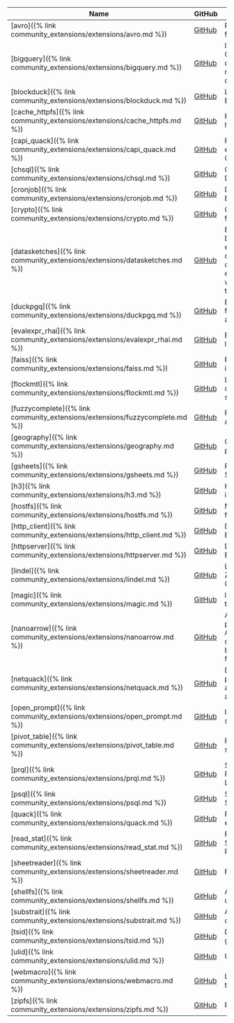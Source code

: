 |                                     Name                                     |                                               GitHub                                                |                                                                                           Description                                                                                            |
|------------------------------------------------------------------------------|-----------------------------------------------------------------------------------------------------|--------------------------------------------------------------------------------------------------------------------------------------------------------------------------------------------------|
| [avro]({% link community_extensions/extensions/avro.md %})                   | [<span class=github>GitHub</span>](https://github.com/hannes/duckdb_avro)                           | Read Apache Avro (TM) files from DuckDB                                                                                                                                                          |
| [bigquery]({% link community_extensions/extensions/bigquery.md %})           | [<span class=github>GitHub</span>](https://github.com/hafenkran/duckdb-bigquery)                    | Integrates DuckDB with Google BigQuery, allowing direct querying and management of BigQuery datasets                                                                                             |
| [blockduck]({% link community_extensions/extensions/blockduck.md %})         | [<span class=github>GitHub</span>](https://github.com/luohaha/BlockDuck)                            | Live SQL Queries on Blockchain                                                                                                                                                                   |
| [cache_httpfs]({% link community_extensions/extensions/cache_httpfs.md %})   | [<span class=github>GitHub</span>](https://github.com/dentiny/duck-read-cache-fs)                   | Read cached filesystem for httpfs                                                                                                                                                                |
| [capi_quack]({% link community_extensions/extensions/capi_quack.md %})       | [<span class=github>GitHub</span>](https://github.com/duckdb/extension-template-c)                  | Provides a hello world example demo from the C/C++ C API template                                                                                                                                |
| [chsql]({% link community_extensions/extensions/chsql.md %})                 | [<span class=github>GitHub</span>](https://github.com/quackscience/duckdb-extension-clickhouse-sql) | ClickHouse SQL Macros for DuckDB                                                                                                                                                                 |
| [cronjob]({% link community_extensions/extensions/cronjob.md %})             | [<span class=github>GitHub</span>](https://github.com/quackscience/duckdb-extension-cronjob)        | DuckDB HTTP Cronjob Extension                                                                                                                                                                    |
| [crypto]({% link community_extensions/extensions/crypto.md %})               | [<span class=github>GitHub</span>](https://github.com/rustyconover/duckdb-crypto-extension)         | Cryptographic hash functions and HMAC                                                                                                                                                            |
| [datasketches]({% link community_extensions/extensions/datasketches.md %})   | [<span class=github>GitHub</span>](https://github.com/rustyconover/duckdb-datasketches)             | By utilizing the Apache DataSketches library this extension can efficiently compute approximate distinct item counts and estimations of quantiles, while allowing the sketches to be serialized. |
| [duckpgq]({% link community_extensions/extensions/duckpgq.md %})             | [<span class=github>GitHub</span>](https://github.com/cwida/duckpgq-extension)                      | Extension that adds support for SQL/PGQ and graph algorithms                                                                                                                                     |
| [evalexpr_rhai]({% link community_extensions/extensions/evalexpr_rhai.md %}) | [<span class=github>GitHub</span>](https://github.com/rustyconover/duckdb-evalexpr-rhai-extension)  | Evaluate the Rhai scripting language in DuckDB                                                                                                                                                   |
| [faiss]({% link community_extensions/extensions/faiss.md %})                 | [<span class=github>GitHub</span>](https://github.com/duckdb-faiss-ext/duckdb-faiss-ext)            | Provides access to faiss indices from DuckDB.                                                                                                                                                    |
| [flockmtl]({% link community_extensions/extensions/flockmtl.md %})           | [<span class=github>GitHub</span>](https://github.com/dsg-polymtl/flockmtl)                         | LLM & RAG extension to combine analytics and semantic analysis                                                                                                                                   |
| [fuzzycomplete]({% link community_extensions/extensions/fuzzycomplete.md %}) | [<span class=github>GitHub</span>](https://github.com/rustyconover/duckdb-fuzzycomplete-extension)  | Fuzzy matching based autocompletion                                                                                                                                                              |
| [geography]({% link community_extensions/extensions/geography.md %})         | [<span class=github>GitHub</span>](https://github.com/paleolimbot/duckdb-geography)                 | Global spatial data processing on the sphere                                                                                                                                                     |
| [gsheets]({% link community_extensions/extensions/gsheets.md %})             | [<span class=github>GitHub</span>](https://github.com/evidence-dev/duckdb_gsheets)                  | Read and write Google Sheets using SQL                                                                                                                                                           |
| [h3]({% link community_extensions/extensions/h3.md %})                       | [<span class=github>GitHub</span>](https://github.com/isaacbrodsky/h3-duckdb)                       | Hierarchical hexagonal indexing for geospatial data                                                                                                                                              |
| [hostfs]({% link community_extensions/extensions/hostfs.md %})               | [<span class=github>GitHub</span>](https://github.com/gropaul/hostFS)                               | Navigate and explore the filesystem using SQL                                                                                                                                                    |
| [http_client]({% link community_extensions/extensions/http_client.md %})     | [<span class=github>GitHub</span>](https://github.com/quackscience/duckdb-extension-httpclient)     | DuckDB HTTP Client Extension                                                                                                                                                                     |
| [httpserver]({% link community_extensions/extensions/httpserver.md %})       | [<span class=github>GitHub</span>](https://github.com/quackscience/duckdb-extension-httpserver)     | DuckDB HTTP API Server Extension                                                                                                                                                                 |
| [lindel]({% link community_extensions/extensions/lindel.md %})               | [<span class=github>GitHub</span>](https://github.com/rustyconover/duckdb-lindel-extension)         | Linearization/Delinearization, Z-Order, Hilbert and Morton Curves                                                                                                                                |
| [magic]({% link community_extensions/extensions/magic.md %})                 | [<span class=github>GitHub</span>](https://github.com/carlopi/duckdb_magic)                         | libmagic/file utilities ported to DuckDB                                                                                                                                                         |
| [nanoarrow]({% link community_extensions/extensions/nanoarrow.md %})         | [<span class=github>GitHub</span>](https://github.com/paleolimbot/duckdb-nanoarrow)                 | Allows the consumption and production of the Apache Arrow interprocess communication (IPC) format, both from files and directly from stream buffers.                                             |
| [netquack]({% link community_extensions/extensions/netquack.md %})           | [<span class=github>GitHub</span>](https://github.com/hatamiarash7/duckdb-netquack)                 | DuckDB extension for parsing, extracting, and analyzing domains, URIs, and paths with ease.                                                                                                      |
| [open_prompt]({% link community_extensions/extensions/open_prompt.md %})     | [<span class=github>GitHub</span>](https://github.com/quackscience/duckdb-extension-openprompt)     | Interact with LLMs with a simple DuckDB Extension                                                                                                                                                |
| [pivot_table]({% link community_extensions/extensions/pivot_table.md %})     | [<span class=github>GitHub</span>](https://github.com/Alex-Monahan/pivot_table)                     | Provides a spreadsheet-style pivot_table function                                                                                                                                                |
| [prql]({% link community_extensions/extensions/prql.md %})                   | [<span class=github>GitHub</span>](https://github.com/ywelsch/duckdb-prql)                          | Support for PRQL, the Pipelined Relational Query Language                                                                                                                                        |
| [psql]({% link community_extensions/extensions/psql.md %})                   | [<span class=github>GitHub</span>](https://github.com/ywelsch/duckdb-psql)                          | Support for PSQL, a piped SQL dialect for DuckDB                                                                                                                                                 |
| [quack]({% link community_extensions/extensions/quack.md %})                 | [<span class=github>GitHub</span>](https://github.com/duckdb/extension-template)                    | Provides a hello world example demo                                                                                                                                                              |
| [read_stat]({% link community_extensions/extensions/read_stat.md %})         | [<span class=github>GitHub</span>](https://github.com/mettekou/duckdb-read-stat)                    | Read data sets from SAS, Stata, and SPSS with ReadStat                                                                                                                                           |
| [sheetreader]({% link community_extensions/extensions/sheetreader.md %})     | [<span class=github>GitHub</span>](https://github.com/polydbms/sheetreader-duckdb)                  | Fast XLSX file importer                                                                                                                                                                          |
| [shellfs]({% link community_extensions/extensions/shellfs.md %})             | [<span class=github>GitHub</span>](https://github.com/rustyconover/duckdb-shellfs-extension)        | Allow shell commands to be used for input and output                                                                                                                                             |
| [substrait]({% link community_extensions/extensions/substrait.md %})         | [<span class=github>GitHub</span>](https://github.com/substrait-io/duckdb-substrait-extension)      | Allows conversion execution of Substrait query plans                                                                                                                                             |
| [tsid]({% link community_extensions/extensions/tsid.md %})                   | [<span class=github>GitHub</span>](https://github.com/quackscience/duckdb-extension-tsid)           | DuckDB Time-Sortable ID generator                                                                                                                                                                |
| [ulid]({% link community_extensions/extensions/ulid.md %})                   | [<span class=github>GitHub</span>](https://github.com/Maxxen/duckdb_ulid)                           | ULID data type for DuckDB                                                                                                                                                                        |
| [webmacro]({% link community_extensions/extensions/webmacro.md %})           | [<span class=github>GitHub</span>](https://github.com/quackscience/duckdb-extension-webmacro)       | Load DuckDB Macros from the web                                                                                                                                                                  |
| [zipfs]({% link community_extensions/extensions/zipfs.md %})                 | [<span class=github>GitHub</span>](https://github.com/isaacbrodsky/duckdb-zipfs)                    | Read files within zip archives                                                                                                                                                                   |

